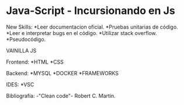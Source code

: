 # Java-Script - Incursionando en Js

New Skills:
*Leer documentacion oficial.
*Pruebas unitarias de código.
*Leer e interpretar bugs en el código.
*Utilizar stack overflow.
*Pseudocódigo.

VAINILLA JS

Frontend:
*HTML
*CSS


Backend:
*MYSQL
*DOCKER
*FRAMEWORKS

IDES:
*VSC


Bibliografía:
-"Clean code"- Robert C. Martin.

